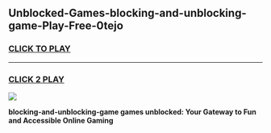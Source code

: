 
## Unblocked-Games-blocking-and-unblocking-game-Play-Free-0tejo
<h3>
<a href="https://premium76.site?title=blocking-and-unblocking-game&ref=21A">CLICK TO PLAY</a></h3>
<hr>

<h3>
<a href="https://premium76.site?title=blocking-and-unblocking-game&ref=21A">CLICK 2 PLAY</a>
  
</h3>

<a href="https://premium76.site?title=blocking-and-unblocking-game&ref=21A"><img src="https://clearcache.store/games.png"></a>


**blocking-and-unblocking-game games unblocked: Your Gateway to Fun and Accessible Online Gaming**
